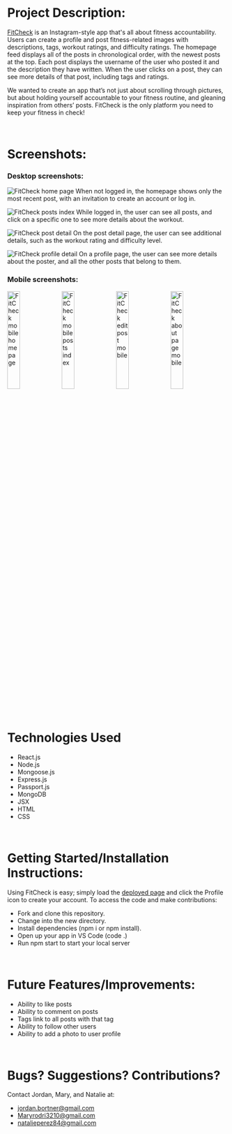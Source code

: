 # Project Description:

[FitCheck](https://fitness-check.netlify.app/) is an Instagram-style app that's all about fitness accountability. Users can create a profile and post fitness-related images with descriptions, tags, workout ratings, and difficulty ratings. The homepage feed displays all of the posts in chronological order, with the newest posts at the top. Each post displays the username of the user who posted it and the description they have written. When the user clicks on a post, they can see more details of that post, including tags and ratings.

We wanted to create an app that’s not just about scrolling through pictures, but about holding yourself accountable to your fitness routine, and gleaning inspiration from others’ posts. FitCheck is the only platform you need to keep your fitness in check!

<br>

# Screenshots:

### Desktop screenshots:

![FitCheck home page](https://user-images.githubusercontent.com/115664302/218784735-2974908b-8cee-4246-bab1-92d3a5589bce.png)
When not logged in, the homepage shows only the most recent post, with an invitation to create an account or log in.

![FitCheck posts index](https://user-images.githubusercontent.com/115664302/218784797-4aeb48d5-dd98-4ec4-9d02-95ec06479279.png)
While logged in, the user can see all posts, and click on a specific one to see more details about the workout.

![FitCheck post detail](https://user-images.githubusercontent.com/115664302/218784808-ab945cad-36c8-4e90-948d-12b8f4f72b19.png)
On the post detail page, the user can see additional details, such as the workout rating and difficulty level.

![FitCheck profile detail](https://user-images.githubusercontent.com/115664302/218784820-1eeea6e8-78c7-45af-922e-a6ea01be05f7.png)
On a profile page, the user can see more details about the poster, and all the other posts that belong to them.

### Mobile screenshots:
<img src="https://user-images.githubusercontent.com/115664302/218788223-2dfb60cb-7ee6-4b54-9bff-7c591fad5cb6.PNG" alt="FitCheck mobile home page" width=24% />&nbsp;<img src="https://user-images.githubusercontent.com/115664302/218788243-4bacae38-66c9-4a2d-92cb-46994649a051.PNG" alt="FitCheck mobile posts index" width=24% />&nbsp;<img src="https://user-images.githubusercontent.com/115664302/218789185-f08e4708-dfbe-4029-8c17-b58e51c6196a.PNG" alt="FitCheck edit post mobile" width=24% />&nbsp;<img src="https://user-images.githubusercontent.com/115664302/218789200-787f9ee3-b94f-4129-a8fa-0d69101d72d4.PNG" alt="FitCheck about page mobile" width=24% />

<br>

# Technologies Used

- React.js
- Node.js
- Mongoose.js
- Express.js
- Passport.js
- MongoDB
- JSX
- HTML
- CSS

<br>

# Getting Started/Installation Instructions:

Using FitCheck is easy; simply load the <a href="https://fitness-check.netlify.app/" target="_blank" rel="noopener noreferrer">deployed page</a> and click the Profile icon to create your account. To access the code and make contributions:

- Fork and clone this repository.
- Change into the new directory.
- Install dependencies (npm i or npm install).
- Open up your app in VS Code (code .)
- Run npm start to start your local server

<br>

# Future Features/Improvements:

- Ability to like posts
- Ability to comment on posts
- Tags link to all posts with that tag
- Ability to follow other users
- Ability to add a photo to user profile

<br>

# Bugs? Suggestions? Contributions?

Contact Jordan, Mary, and Natalie at:

- [jordan.bortner@gmail.com](mailto:jordan.bortner@gmail.com)
- [Maryrodri3210@gmail.com](mailto:Maryrodri3210@gmail.com)
- [natalieperez84@gmail.com](mailto:natalieperez84@gmail.com)
